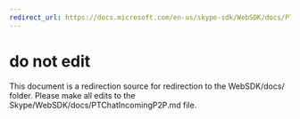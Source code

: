 ```yaml
---
redirect_url: https://docs.microsoft.com/en-us/skype-sdk/WebSDK/docs/PTChatIncomingP2P
---
```

# do not edit
This document is a redirection source for redirection to the WebSDK/docs/ folder. Please make all edits to the Skype/WebSDK/docs/PTChatIncomingP2P.md file.

